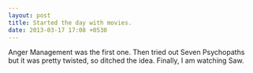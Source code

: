 ```yaml
---
layout: post
title: Started the day with movies.
date: 2013-03-17 17:08 +0530
---
```


Anger Management was the first one. Then tried out Seven Psychopaths but it was pretty twisted, so ditched the idea. Finally, I am watching Saw.
